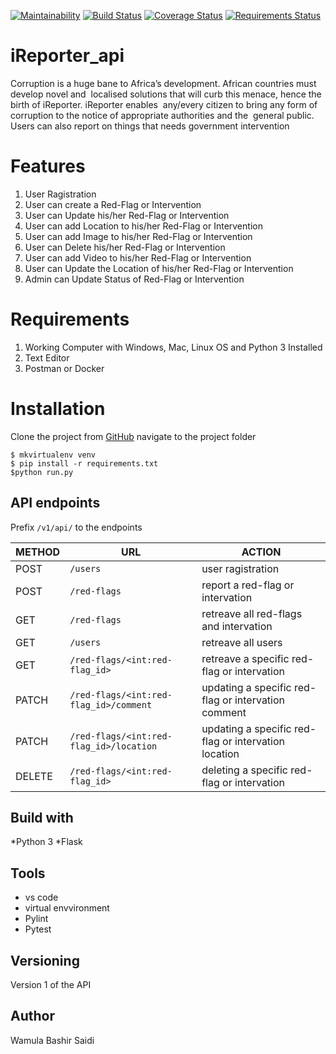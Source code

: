 
[![Maintainability](https://api.codeclimate.com/v1/badges/346e504f6f72b4a063e3/maintainability)](https://codeclimate.com/github/bashman1/iReporter_api/maintainability)
[![Build Status](https://travis-ci.org/bashman1/iReporter_api.svg?branch=incidents)](https://travis-ci.org/bashman1/iReporter_api)
[![Coverage Status](https://coveralls.io/repos/github/bashman1/iReporter_api/badge.svg?branch=incidents)](https://coveralls.io/github/bashman1/iReporter_api?branch=incidents)
[![Requirements Status](https://requires.io/github/bashman1/iReporter_api/requirements.svg?branch=incidents)](https://requires.io/github/bashman1/iReporter_api/requirements/?branch=incidents)


# iReporter_api
Corruption is a huge bane to Africa’s development. African countries must develop novel and  localised solutions that will curb this menace, hence the birth of iReporter. iReporter enables  any/every citizen to bring any form of corruption to the notice of appropriate authorities and the  general public. Users can also report on things that needs government intervention 

# Features 
1. User Ragistration
2. User can create a Red-Flag or Intervention
3. User can Update his/her Red-Flag or Intervention
4. User can add Location to his/her Red-Flag or Intervention
5. User can add Image to his/her Red-Flag or Intervention
6. User can Delete his/her Red-Flag or Intervention
7. User can add Video to his/her Red-Flag or Intervention
8. User can Update the Location of his/her Red-Flag or Intervention
9. Admin can Update Status of Red-Flag or Intervention 

# Requirements
1. Working Computer with Windows, Mac, Linux OS and Python 3 Installed
2. Text Editor
3. Postman or Docker

# Installation
Clone the project from [GitHub](https://github.com/bashman1/iReporter_api.git)
navigate to the project folder
```
$ mkvirtualenv venv
$ pip install -r requirements.txt
$python run.py
```
## API endpoints

Prefix `/v1/api/` to the endpoints

| METHOD   | URL  | ACTION |
|---|---|---|
| POST | `/users` | user ragistration|
| POST | `/red-flags`| report a red-flag or intervation|
| GET  | `/red-flags` | retreave all red-flags and intervation|
| GET  | `/users` | retreave all users|
| GET  | `/red-flags/<int:red-flag_id>`| retreave a specific red-flag or intervation|
| PATCH | `/red-flags/<int:red-flag_id>/comment`| updating a specific red-flag or intervation comment|
| PATCH | `/red-flags/<int:red-flag_id>/location`| updating a specific red-flag or intervation location|
| DELETE | `/red-flags/<int:red-flag_id>`| deleting a specific red-flag or intervation|


## Build with
*Python 3
*Flask

## Tools
* vs code
* virtual envvironment
* Pylint
* Pytest

## Versioning
Version 1 of the API

## Author
Wamula Bashir Saidi
